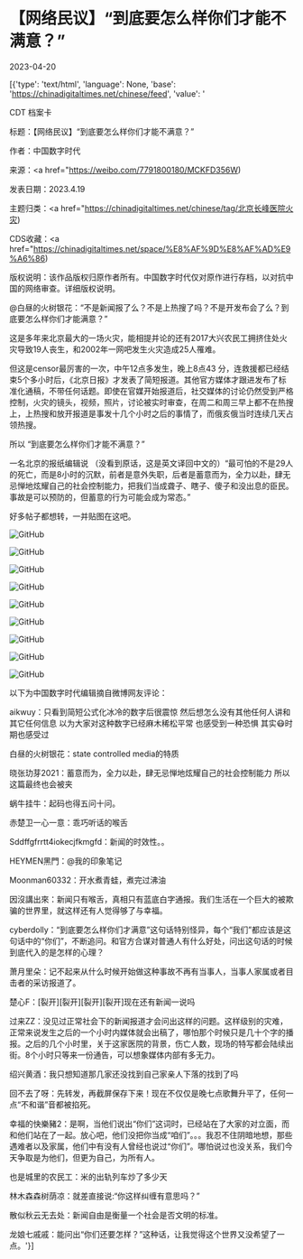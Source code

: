 # 【网络民议】“到底要怎么样你们才能不满意？”

2023-04-20

[{'type': 'text/html', 'language': None, 'base': 'https://chinadigitaltimes.net/chinese/feed', 'value': '



CDT 档案卡

标题：【网络民议】“到底要怎么样你们才能不满意？”

作者：中国数字时代

来源：<a href="https://weibo.com/7791800180/MCKFD356W)

发表日期：2023.4.19

主题归类：<a href="https://chinadigitaltimes.net/chinese/tag/北京长峰医院火灾)

CDS收藏：<a href="https://chinadigitaltimes.net/space/%E8%AF%9D%E8%AF%AD%E9%A6%86)

版权说明：该作品版权归原作者所有。中国数字时代仅对原作进行存档，以对抗中国的网络审查。详细版权说明。





@白昼的火树银花：“不是新闻报了么？不是上热搜了吗？不是开发布会了么？到底要怎么样你们才能满意？”

这是多年来北京最大的一场火灾，能相提并论的还有2017大兴农民工拥挤住处火灾导致19人丧生，和2002年一网吧发生火灾造成25人罹难。

但这是censor最厉害的一次，中午12点多发生，晚上8点43 分，连救援都已经结束5个多小时后，《北京日报》才发表了简短报道。其他官方媒体才跟进发布了标准化通稿，不带任何话题。即使在官媒开始报道后，社交媒体的讨论仍然受到严格控制，火灾的镜头，视频，照片，讨论被实时审查，在周二和周三早上都不在热搜上，上热搜和放开报道是事发十几个小时之后的事情了，而俄亥俄当时连续几天占领热搜。

所以 “到底要怎么样你们才能不满意？”

一名北京的报纸编辑说 （没看到原话，这是英文译回中文的）“最可怕的不是29人的死亡，而是8小时的沉默，前者是意外失职，后者是蓄意而为，全力以赴，肆无忌惮地炫耀自己的社会控制能力，把我们当成聋子、瞎子、傻子和没出息的臣民。事故是可以预防的，但蓄意的行为可能会成为常态。”

好多帖子都想转，一并贴图在这吧。

![GitHub](https://chinadigitaltimes.net/chinese/files/2023/04/008vjBasgy1hd5bc0rasqj30tz1evwny.jpg)

![GitHub](https://chinadigitaltimes.net/chinese/files/2023/04/008vjBasgy1hd5bjdo809j30u01gw49w.jpg)

![GitHub](https://chinadigitaltimes.net/chinese/files/2023/04/008vjBasgy1hd5bbzag5oj30u00b1gnx.jpg)

![GitHub](https://chinadigitaltimes.net/chinese/files/2023/04/008vjBasgy1hd5bc29uc3j30u01t0woh.jpg)

![GitHub](https://chinadigitaltimes.net/chinese/files/2023/04/008vjBasgy1hd5bc3lq9ij30zu25ongi.jpg)

![GitHub](https://chinadigitaltimes.net/chinese/files/2023/04/008vjBasgy1hd5cg0tx1gj30po1hi7b2.jpg)

![GitHub](https://chinadigitaltimes.net/chinese/files/2023/04/008vjBasgy1hd5cmgpoy1j30jo11979t.jpg)

![GitHub](https://chinadigitaltimes.net/chinese/files/2023/04/008vjBasgy1hd5cmhi7j8j30u01kitkd.jpg)

![GitHub](https://chinadigitaltimes.net/chinese/files/2023/04/008vjBasgy1hd5bjekthnj30jt12w45e.jpg)

以下为中国数字时代编辑摘自微博网友评论：



aikwuy：只看到简短公式化冰冷的数字后很震惊 然后想怎么没有其他任何人讲和其它任何信息 以为大家对这种数字已经麻木稀松平常 也感受到一种恐惧 其实😷时期也感受过

白昼的火树银花：state controlled media的特质

晓张玏芽2021：蓄意而为，全力以赴，肆无忌惮地炫耀自己的社会控制能力 所以这篇最终也会被夹

蜗牛挂牛：起码也得五问十问。

赤楚卫一心一意：乖巧听话的喉舌

Sddffgfrrtt4iokecjfkmgfd：新闻的时效性。。

HEYMEN黑門：@我的印象笔记

Moonman60332：开水煮青蛙，煮完过沸油

因沒講出來：新闻只有喉舌，真相只有蓝底白字通报。我们生活在一个巨大的被欺骗的世界里，就这样还有人觉得够了与幸福。

cyberdolly：“到底要怎么样你们才满意”这句话特别怪异，每个“我们”都应该是这句话中的“你们”，不断追问。和官方合谋对普通人有什么好处，问出这句话的时候到底代入的是怎样的心理？

萧月里朵：记不起来从什么时候开始做这种事故不再有当事人，当事人家属或者目击者的采访报道了。

楚心F：[裂开][裂开][裂开][裂开]现在还有新闻一说吗

过来ZZ：没见过正常社会下的新闻报道才会问出这样的问题。这样级别的灾难，正常来说发生之后的一个小时内媒体就会出稿了，哪怕那个时候只是几十个字的播报。之后的几个小时里，关于这家医院的背景，伤亡人数，现场的特写都会陆续出街。8个小时只等来一份通告，可以想象媒体内部有多无力。

绍兴黄酒：我只想知道那几家还没找到自己家亲人下落的找到了吗

回不去了呀：先转发，再截屏保存下来！现在不仅仅是晚七点歌舞升平了，任何一点“不和谐”音都被掐死。

幸福的快樂豬2：是啊，当他们说出“你们”这词时，已经站在了大家的对立面，而和他们站在了一起。放心吧，他们没把你当成“咱们”。。。我忍不住阴暗地想，那些遇难者以及家属，他们中有没有人曾经也说过“你们”。哪怕说过也没关系，我们今天争取是为他们，但更为自己，为所有人。

也是城里的农民工：米的出轨列车炒了多少天

林木森森树荫凉：就差直接说:“你这样纠缠有意思吗？”

散似秋云无去处：新闻自由是衡量一个社会是否文明的标准。

龙娘七戚戚：能问出“你们还要怎样？”这种话，让我觉得这个世界又没希望了一点。'}]